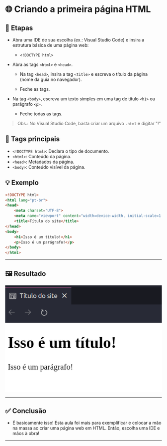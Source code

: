# 🌐 Criando a primeira página HTML

## 📝 Etapas

- Abra uma IDE de sua escolha (ex.: Visual Studio Code) e insira a estrutura básica de uma página web:
    - `<!DOCTYPE html>`

- Abra as tags `<html>` e `<head>`.
    - Na tag `<head>`, insira a tag `<title>` e escreva o título da página (nome da guia no navegador).

    - Feche as tags.

- Na tag `<body>`, escreva um texto simples em uma tag de título `<h1>` ou parágrafo `<p>`. 
    - Feche todas as tags.

>   Obs.: No Visual Studio Code, basta criar um arquivo `.html` e digitar "!" 

## 🔖 Tags principais

- `<!DOCTYPE html>`: Declara o tipo de documento.
- `<html>`: Conteúdo da página.
- `<head>`: Metadados da página.
- `<body>`: Conteúdo visível da página.

## 💡 Exemplo

```html
<!DOCTYPE html>
<html lang="pt-br">
<head>
    <meta charset="UTF-8">
    <meta name="viewport" content="width=device-width, initial-scale=1.0">
    <title>Título do site</title>
</head>
<body>
    <h1>Isso é um título!</h1>
    <p>Isso é um parágrafo!</p>
</body>
</html>
```

---

## 🖼️ Resultado

<img src="../img/Aula003-Exemplo_de_primeira_pagina.png">

---

## ✅ Conclusão

- É basicamente isso! Esta aula foi mais para exemplificar e colocar a mão na massa ao criar uma página web em HTML. Então, escolha uma IDE e mãos à obra!

---